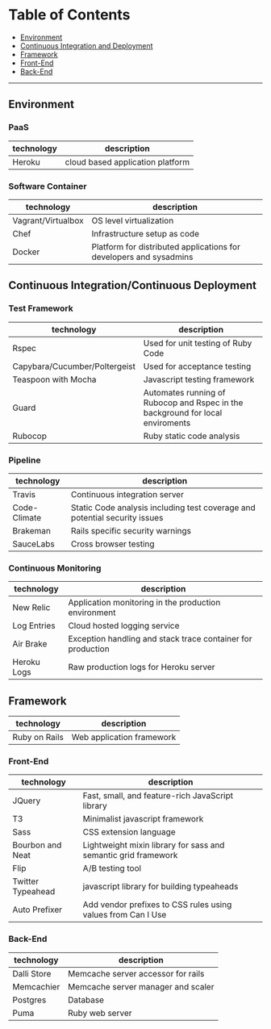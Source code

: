 # Table of Contents
- [Environment](https://github.com/excellaco/open-cabinet/blob/master/documents/technical/technology_stack.md#environment)
- [Continuous Integration and Deployment](https://github.com/excellaco/open-cabinet/blob/master/documents/technical/technology_stack.md#user-content-continuous-integrationcontinuous-deployment)
- [Framework](https://github.com/excellaco/open-cabinet/blob/master/documents/technical/technology_stack.md#user-content-framework)
 - [Front-End](https://github.com/excellaco/open-cabinet/blob/master/documents/technical/technology_stack.md#front-end)
 - [Back-End](https://github.com/excellaco/open-cabinet/blob/master/documents/technical/technology_stack.md#back-end)


***


## Environment

### PaaS

technology | description
---------- | -----------
Heroku     | cloud based application platform

### Software Container
technology         | description
----------         | -----------
Vagrant/Virtualbox | OS level virtualization
Chef               | Infrastructure setup as code
Docker             | Platform for distributed applications for developers and sysadmins

## Continuous Integration/Continuous Deployment
### Test Framework

technology                    | description
----------                    | -----------
Rspec                         | Used for unit testing of Ruby Code
Capybara/Cucumber/Poltergeist | Used for acceptance testing
Teaspoon with Mocha           | Javascript testing framework
Guard                         | Automates running of Rubocop and Rspec in the background  for local enviroments
Rubocop                       |  Ruby static code analysis

### Pipeline
technology    | description
----------    | -----------
Travis        | Continuous integration server
Code-Climate  | Static Code analysis including test coverage and potential security issues
Brakeman      | Rails specific security warnings
SauceLabs     | Cross browser testing

### Continuous Monitoring
technology    | description
----------    | -----------
New Relic     | Application monitoring in the production environment
Log Entries   | Cloud hosted logging service
Air Brake     | Exception handling and stack trace container for production
Heroku Logs   | Raw production logs for Heroku server

## Framework
technology        | description
----------        | -----------
Ruby on Rails     | Web application framework 

### Front-End
technology        | description
----------        | -----------
JQuery            | Fast, small, and feature-rich JavaScript library
T3                | Minimalist javascript framework
Sass              | CSS extension language
Bourbon and Neat  | Lightweight mixin library for sass and semantic grid framework
Flip              | A/B testing tool
Twitter Typeahead | javascript library for building typeaheads
Auto Prefixer     | Add vendor prefixes to CSS rules using values from Can I Use

### Back-End
technology        | description
----------        | -----------
Dalli Store       | Memcache server accessor for rails
Memcachier        | Memcache server manager and scaler
Postgres          | Database
Puma              | Ruby web server

